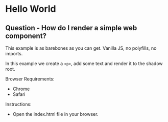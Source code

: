 # Hello World

## Question - How do I render a simple web component?

This example is as barebones as you can get. Vanilla JS, no polyfills, no imports.

In this example we create a `<p>`, add some text and render it to the shadow root.

Browser Requirements:

- Chrome
- Safari

Instructions:

- Open the index.html file in your browser.
